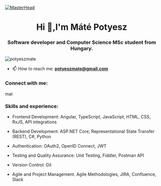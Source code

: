 [![MasterHead](https://indoanalytica.com/static/images/bannerr.gif)](https://www.linkedin.com/in/matepotyesz/)
<h1 align="center">Hi 👋,I'm Máté Potyesz</h1>
<h3 align="center">Software developer and Computer Science MSc student from Hungary.</h3>

<p align="left"> <img src="https://komarev.com/ghpvc/?username=potyeszmate&label=Profile%20views&color=0e75b6&style=flat" alt="potyeszmate" /> </p>

- 📫 How to reach me: **potyeszmate@gmail.com**


<h3 align="left">Connect with me:</h3>
<p align="left">
<p align="left">
<a href="https://linkedin.com/in/matepotyesz" target="blank"><img align="center" src="https://raw.githubusercontent.com/rahuldkjain/github-profile-readme-generator/master/src/images/icons/Social/linked-in-alt.svg" alt="matepotyesz" height="16" width="28" /></a>
</p>
<h3 align="left">Skills and experience:</h3>

- Frontend Development: Angular, TypeScript, JavaScript, HTML, CSS, RxJS, API integrations

- Backend Development: ASP.NET Core, Representational State Transfer (REST), C#, Python
  
- Authentication: OAuth2, OpenID Connect, JWT
  
- Testing and Quality Assurance: Unit Testing, Fiddler, Postman API
  
- Version Control: Git
  
- Agile and Project Management. Agile Methodologies, JIRA, Confluence, Slack

